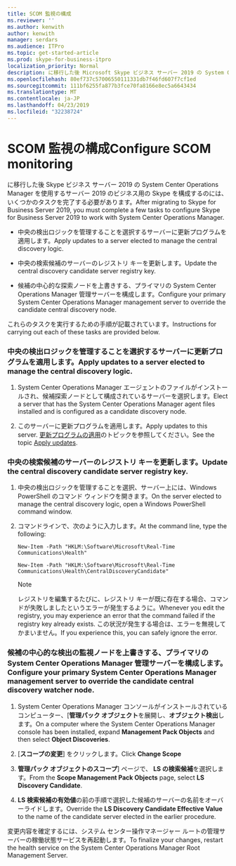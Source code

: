 ```yaml
---
title: SCOM 監視の構成
ms.reviewer: ''
ms.author: kenwith
author: kenwith
manager: serdars
ms.audience: ITPro
ms.topic: get-started-article
ms.prod: skype-for-business-itpro
localization_priority: Normal
description: に移行した後 Microsoft Skype ビジネス サーバー 2019 の System Center Operations Manager を使用するサーバー 2019 のビジネス用の Skype を構成するのには、いくつかのタスクを完了する必要があります。
ms.openlocfilehash: 80ef737c57006550111331db7f46fd607f7cf1ed
ms.sourcegitcommit: 111bf6255fa877b3fce70fa8166e8ec5a6643434
ms.translationtype: MT
ms.contentlocale: ja-JP
ms.lasthandoff: 04/23/2019
ms.locfileid: "32238724"
---
```

# <a name="configure-scom-monitoring"></a><span data-ttu-id="039e5-103">SCOM 監視の構成</span><span class="sxs-lookup"><span data-stu-id="039e5-103">Configure SCOM monitoring</span></span>

<span data-ttu-id="039e5-104">に移行した後 Skype ビジネス サーバー 2019 の System Center Operations Manager を使用するサーバー 2019 のビジネス用の Skype を構成するのには、いくつかのタスクを完了する必要があります。</span><span class="sxs-lookup"><span data-stu-id="039e5-104">After migrating to Skype for Business Server 2019, you must complete a few tasks to configure Skype for Business Server 2019 to work with System Center Operations Manager.</span></span>
  
- <span data-ttu-id="039e5-105">中央の検出ロジックを管理することを選択するサーバーに更新プログラムを適用します。</span><span class="sxs-lookup"><span data-stu-id="039e5-105">Apply updates to a server elected to manage the central discovery logic.</span></span>
    
- <span data-ttu-id="039e5-106">中央の検索候補のサーバーのレジストリ キーを更新します。</span><span class="sxs-lookup"><span data-stu-id="039e5-106">Update the central discovery candidate server registry key.</span></span>
    
- <span data-ttu-id="039e5-107">候補の中心的な探索ノードを上書きする、プライマリの System Center Operations Manager 管理サーバーを構成します。</span><span class="sxs-lookup"><span data-stu-id="039e5-107">Configure your primary System Center Operations Manager management server to override the candidate central discovery node.</span></span>
    
<span data-ttu-id="039e5-108">これらのタスクを実行するための手順が記載されています。</span><span class="sxs-lookup"><span data-stu-id="039e5-108">Instructions for carrying out each of these tasks are provided below.</span></span>
  
### <a name="apply-updates-to-a-server-elected-to-manage-the-central-discovery-logic"></a><span data-ttu-id="039e5-109">中央の検出ロジックを管理することを選択するサーバーに更新プログラムを適用します。</span><span class="sxs-lookup"><span data-stu-id="039e5-109">Apply updates to a server elected to manage the central discovery logic.</span></span>

1. <span data-ttu-id="039e5-110">System Center Operations Manager エージェントのファイルがインストールされ、候補探索ノードとして構成されているサーバーを選択します。</span><span class="sxs-lookup"><span data-stu-id="039e5-110">Elect a server that has the System Center Operations Manager agent files installed and is configured as a candidate discovery node.</span></span> 
    
2. <span data-ttu-id="039e5-111">このサーバーに更新プログラムを適用します。</span><span class="sxs-lookup"><span data-stu-id="039e5-111">Apply updates to this server.</span></span> <span data-ttu-id="039e5-112">[更新プログラムの適用](apply-updates.md)のトピックを参照してください。</span><span class="sxs-lookup"><span data-stu-id="039e5-112">See the topic [Apply updates](apply-updates.md).</span></span>
    
### <a name="update-the-central-discovery-candidate-server-registry-key"></a><span data-ttu-id="039e5-113">中央の検索候補のサーバーのレジストリ キーを更新します。</span><span class="sxs-lookup"><span data-stu-id="039e5-113">Update the central discovery candidate server registry key.</span></span>

1. <span data-ttu-id="039e5-114">中央の検出ロジックを管理することを選択、サーバー上には、Windows PowerShell のコマンド ウィンドウを開きます。</span><span class="sxs-lookup"><span data-stu-id="039e5-114">On the server elected to manage the central discovery logic, open a Windows PowerShell command window.</span></span> 
    
2. <span data-ttu-id="039e5-115">コマンドラインで、次のように入力します。</span><span class="sxs-lookup"><span data-stu-id="039e5-115">At the command line, type the following:</span></span>
    
   ```
   New-Item -Path "HKLM:\Software\Microsoft\Real-Time Communications\Health"
   ```

   ```
   New-Item -Path "HKLM:\Software\Microsoft\Real-Time Communications\Health\CentralDiscoveryCandidate"
   ```

    > [!NOTE]
    > <span data-ttu-id="039e5-116">レジストリを編集するたびに、レジストリ キーが既に存在する場合、コマンドが失敗しましたというエラーが発生するように。</span><span class="sxs-lookup"><span data-stu-id="039e5-116">Whenever you edit the registry, you may experience an error that the command failed if the registry key already exists.</span></span> <span data-ttu-id="039e5-117">この状況が発生する場合は、エラーを無視してかまいません。</span><span class="sxs-lookup"><span data-stu-id="039e5-117">If you experience this, you can safely ignore the error.</span></span> 
  
### <a name="configure-your-primary-system-center-operations-manager-management-server-to-override-the-candidate-central-discovery-watcher-node"></a><span data-ttu-id="039e5-118">候補の中心的な検出の監視ノードを上書きする、プライマリの System Center Operations Manager 管理サーバーを構成します。</span><span class="sxs-lookup"><span data-stu-id="039e5-118">Configure your primary System Center Operations Manager management server to override the candidate central discovery watcher node.</span></span>

1. <span data-ttu-id="039e5-119">System Center Operations Manager コンソールがインストールされているコンピューター、[**管理パック オブジェクト**を展開し、**オブジェクト検出**します。</span><span class="sxs-lookup"><span data-stu-id="039e5-119">On a computer where the System Center Operations Manager console has been installed, expand **Management Pack Objects** and then select **Object Discoveries**.</span></span>
    
2. <span data-ttu-id="039e5-120">[**スコープの変更**] をクリックします。</span><span class="sxs-lookup"><span data-stu-id="039e5-120">Click **Change Scope**</span></span>
    
3. <span data-ttu-id="039e5-121">**管理パック オブジェクトのスコープ**] ページで、 **LS の検索候補**を選択します。</span><span class="sxs-lookup"><span data-stu-id="039e5-121">From the **Scope Management Pack Objects** page, select **LS Discovery Candidate**.</span></span>
    
4. <span data-ttu-id="039e5-122">**LS 検索候補の有効値**の前の手順で選択した候補のサーバーの名前をオーバーライドします。</span><span class="sxs-lookup"><span data-stu-id="039e5-122">Override the **LS Discovery Candidate Effective Value** to the name of the candidate server elected in the earlier procedure.</span></span> 
    
<span data-ttu-id="039e5-123">変更内容を確定するには、システム センター操作マネージャー ルートの管理サーバーの稼働状態サービスを再起動します。</span><span class="sxs-lookup"><span data-stu-id="039e5-123">To finalize your changes, restart the health service on the System Center Operations Manager Root Management Server.</span></span>
  


